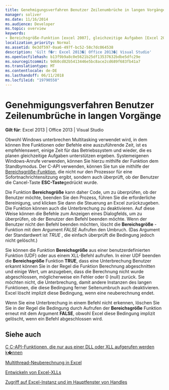```yaml
---
title: Genehmigungsverfahren Benutzer Zeilenumbrüche in langen Vorgänge
manager: soliver
ms.date: 11/16/2014
ms.audience: Developer
ms.topic: overview
keywords:
- Bereichsgröße-Funktion [excel 2007], gleichzeitige Aufgaben [Excel 2007], Benutzer Breaks [Excel 2007]
localization_priority: Normal
ms.assetid: 0e3df597-0aa6-497f-bc52-58c7dc064538
description: 'Gilt f�r: Excel 2013�| Office 2013�| Visual Studio'
ms.openlocfilehash: b13f9b9a8c0e5621b25df13537632bdbe5dfc29e
ms.sourcegitcommit: 9d60cd82b5413446e5bc8ace2cd689f683fb41a7
ms.translationtype: MT
ms.contentlocale: de-DE
ms.lasthandoff: 06/11/2018
ms.locfileid: "19790558"
---
```

# <a name="permitting-user-breaks-in-lengthy-operations"></a>Genehmigungsverfahren Benutzer Zeilenumbrüche in langen Vorgänge

 **Gilt für**: Excel 2013 | Office 2013 | Visual Studio 
  
Obwohl Windows unterbrechen Multitasking verwendet wird, in dem können Ihre Funktionen oder Befehle eine auszuführende Zeit, ist es empfehlenswert, einige Zeit für das Betriebssystem und wieder, die es planen gleichzeitige Aufgaben unterstützen ergeben. Systemeigenen Windows-Anrufe verwenden, können Sie hierzu mithilfe der Funktion dem Standbymodus. Der C-API verwenden, können Sie tun sie mithilfe der [Bereichsgröße-Funktion](xlabort.md), die nicht nur den Prozessor für eine Sofortnachrichtensitzung ergibt, sondern auch überprüft, ob der Benutzer die Cancel-Taste **ESC-Taste**gedrückt wurde.
  
Die Funktion **Bereichsgröße** kann daher Code, um zu überprüfen, ob der Benutzer möchte, beenden Sie den Prozess, führen Sie die erforderliche Bereinigung, und klicken Sie dann die Steuerung an Excel zurückzugeben. Die Funktion können auch die Unterbrechung zu deaktivieren. Auf diese Weise können die Befehle zum Anzeigen eines Dialogfelds, um zu überprüfen, ob der Benutzer den Befehl beenden möchte. Wenn der Benutzer nicht den Befehl beenden möchten, löscht die **Bereichsgröße** -Funktion mit dem Argument *FALSE* Aufrufen den Umbruch. (Das Argument der Standardwert ist *TRUE* , die einfach überprüft die Bedingung jedoch nicht gelöscht.) 
  
Sie können die Funktion **Bereichsgröße** aus einer benutzerdefinierten Funktion (UDF) oder aus einem XLL-Befehl aufrufen. In einer UDF beenden die **Bereichsgröße** Funktion **TRUE**, dass eine Unterbrechung Benutzer erkannt können Sie in der Regel die Funktion Berechnung abgeschnitten und einige Wert, um anzugeben, dass die Berechnung nicht wurde abgeschlossen, möglicherweise ein Fehler oder 0 (null) zurück. Sie möchten nicht, die Unterbrechung, damit andere Instanzen des langen Funktionen, die diese Bedingung ferner Seitenumbruch auch deaktivieren. Excel löscht implizit diese Bedingung, wenn eine neuberechnung endet.
  
Wenn Sie eine Unterbrechung in einem Befehl nicht erkennen, löschen Sie Sie in der Regel die Bedingung durch Aufrufen der **Bereichsgröße** Funktion erneut mit dem Argument **FALSE**, obwohl Excel diese Bedingung implizit gelöscht, wenn ein Befehl abgeschlossen wird.
  
## <a name="see-also"></a>Siehe auch



[C C-API-Funktionen, die nur aus einer DLL oder XLL aufgerufen werden k�nnen](c-api-functions-that-can-be-called-only-from-a-dll-or-xll.md)
  
[Multithread-Neuberechnung in Excel](multithreaded-recalculation-in-excel.md)
  
[Entwickeln von Excel-XLLs](developing-excel-xlls.md)
  
[Zugriff auf Excel-Instanz und im Hauptfenster von Handles](how-to-access-excel-instance-and-main-window-handles.md)

